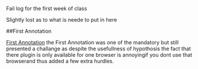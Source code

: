 Fail log for the first week of class 

Slightly lost as to what is neede to put in here 

##First Annotation

[First Annotation](https://hyp.is/_vbYHHWvEemvAtMrb5lpuA/workbook.craftingdigitalhistory.ca/introduction/crafting-digital-history/)  the First Annotation was one of the mandatory but still presented a challange as despite the usefullness of hypothosis the fact that there plugin is only available for one browser is annoyingif you dont use that browserand thus added a few extra hurdles.

